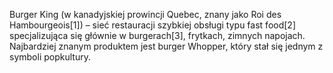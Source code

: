 Burger King (w kanadyjskiej prowincji Quebec, znany jako Roi des Hambourgeois[1]) – sieć restauracji szybkiej obsługi typu fast food[2] specjalizująca się głównie w burgerach[3], frytkach, zimnych napojach. Najbardziej znanym produktem jest burger Whopper, który stał się jednym z symboli popkultury.

